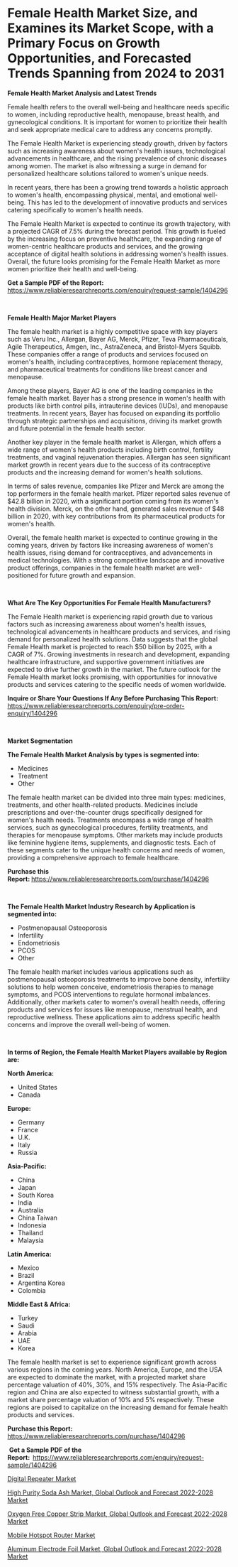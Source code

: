 <p><h1>Female Health Market Size, and Examines its Market Scope, with a Primary Focus on Growth Opportunities, and Forecasted Trends Spanning from 2024 to 2031</h1></p><p><strong>Female Health Market Analysis and Latest Trends</strong></p>
<p><p>Female health refers to the overall well-being and healthcare needs specific to women, including reproductive health, menopause, breast health, and gynecological conditions. It is important for women to prioritize their health and seek appropriate medical care to address any concerns promptly.</p><p>The Female Health Market is experiencing steady growth, driven by factors such as increasing awareness about women's health issues, technological advancements in healthcare, and the rising prevalence of chronic diseases among women. The market is also witnessing a surge in demand for personalized healthcare solutions tailored to women's unique needs.</p><p>In recent years, there has been a growing trend towards a holistic approach to women's health, encompassing physical, mental, and emotional well-being. This has led to the development of innovative products and services catering specifically to women's health needs.</p><p>The Female Health Market is expected to continue its growth trajectory, with a projected CAGR of 7.5% during the forecast period. This growth is fueled by the increasing focus on preventive healthcare, the expanding range of women-centric healthcare products and services, and the growing acceptance of digital health solutions in addressing women's health issues. Overall, the future looks promising for the Female Health Market as more women prioritize their health and well-being.</p></p>
<p><strong>Get a Sample PDF of the Report:&nbsp;</strong> <a href="https://www.reliableresearchreports.com/enquiry/request-sample/1404296">https://www.reliableresearchreports.com/enquiry/request-sample/1404296</a></p>
<p>&nbsp;</p>
<p><strong>Female Health Major Market Players</strong></p>
<p><p>The female health market is a highly competitive space with key players such as Veru Inc., Allergan, Bayer AG, Merck, Pfizer, Teva Pharmaceuticals, Agile Therapeutics, Amgen, Inc., AstraZeneca, and Bristol-Myers Squibb. These companies offer a range of products and services focused on women's health, including contraceptives, hormone replacement therapy, and pharmaceutical treatments for conditions like breast cancer and menopause.</p><p>Among these players, Bayer AG is one of the leading companies in the female health market. Bayer has a strong presence in women's health with products like birth control pills, intrauterine devices (IUDs), and menopause treatments. In recent years, Bayer has focused on expanding its portfolio through strategic partnerships and acquisitions, driving its market growth and future potential in the female health sector.</p><p>Another key player in the female health market is Allergan, which offers a wide range of women's health products including birth control, fertility treatments, and vaginal rejuvenation therapies. Allergan has seen significant market growth in recent years due to the success of its contraceptive products and the increasing demand for women's health solutions.</p><p>In terms of sales revenue, companies like Pfizer and Merck are among the top performers in the female health market. Pfizer reported sales revenue of $42.8 billion in 2020, with a significant portion coming from its women's health division. Merck, on the other hand, generated sales revenue of $48 billion in 2020, with key contributions from its pharmaceutical products for women's health.</p><p>Overall, the female health market is expected to continue growing in the coming years, driven by factors like increasing awareness of women's health issues, rising demand for contraceptives, and advancements in medical technologies. With a strong competitive landscape and innovative product offerings, companies in the female health market are well-positioned for future growth and expansion.</p></p>
<p>&nbsp;</p>
<p><strong>What Are The Key Opportunities For Female Health Manufacturers?</strong></p>
<p><p>The Female Health market is experiencing rapid growth due to various factors such as increasing awareness about women's health issues, technological advancements in healthcare products and services, and rising demand for personalized health solutions. Data suggests that the global Female Health market is projected to reach $50 billion by 2025, with a CAGR of 7%. Growing investments in research and development, expanding healthcare infrastructure, and supportive government initiatives are expected to drive further growth in the market. The future outlook for the Female Health market looks promising, with opportunities for innovative products and services catering to the specific needs of women worldwide.</p></p>
<p><strong>Inquire or Share Your Questions If Any Before Purchasing This Report:</strong> <a href="https://www.reliableresearchreports.com/enquiry/pre-order-enquiry/1404296">https://www.reliableresearchreports.com/enquiry/pre-order-enquiry/1404296</a></p>
<p>&nbsp;</p>
<p><strong>Market Segmentation</strong></p>
<p><strong>The Female Health Market Analysis by types is segmented into:</strong></p>
<p><ul><li>Medicines</li><li>Treatment</li><li>Other</li></ul></p>
<p><p>The female health market can be divided into three main types: medicines, treatments, and other health-related products. Medicines include prescriptions and over-the-counter drugs specifically designed for women's health needs. Treatments encompass a wide range of health services, such as gynecological procedures, fertility treatments, and therapies for menopause symptoms. Other markets may include products like feminine hygiene items, supplements, and diagnostic tests. Each of these segments cater to the unique health concerns and needs of women, providing a comprehensive approach to female healthcare.</p></p>
<p><strong>Purchase this Report:&nbsp;</strong><a href="https://www.reliableresearchreports.com/purchase/1404296">https://www.reliableresearchreports.com/purchase/1404296</a></p>
<p>&nbsp;</p>
<p><strong>The Female Health Market Industry Research by Application is segmented into:</strong></p>
<p><ul><li>Postmenopausal Osteoporosis</li><li>Infertility</li><li>Endometriosis</li><li>PCOS</li><li>Other</li></ul></p>
<p><p>The female health market includes various applications such as postmenopausal osteoporosis treatments to improve bone density, infertility solutions to help women conceive, endometriosis therapies to manage symptoms, and PCOS interventions to regulate hormonal imbalances. Additionally, other markets cater to women's overall health needs, offering products and services for issues like menopause, menstrual health, and reproductive wellness. These applications aim to address specific health concerns and improve the overall well-being of women.</p></p>
<p>&nbsp;</p>
<p><strong>In terms of Region, the Female Health Market Players available by Region are:</strong></p>
<p>
    <p> <strong> North America: </strong>
        <ul>
            <li>United States</li>
            <li>Canada</li>
        </ul>
        </p> 
    <p> <strong> Europe: </strong>
        <ul>
            <li>Germany</li>
            <li>France</li>
            <li>U.K.</li>
            <li>Italy</li>
            <li>Russia</li>
        </ul>
        </p> 
    <p> <strong> Asia-Pacific: </strong>
        <ul>
            <li>China</li>
            <li>Japan</li>
            <li>South Korea</li>
            <li>India</li>
            <li>Australia</li>
            <li>China Taiwan</li>
            <li>Indonesia</li>
            <li>Thailand</li>
            <li>Malaysia</li>
        </ul>
        </p> 
    <p> <strong> Latin America: </strong>
        <ul>
            <li>Mexico</li>
            <li>Brazil</li>
            <li>Argentina Korea</li>
            <li>Colombia</li>
        </ul>
        </p> 
    <p> <strong> Middle East & Africa: </strong>
        <ul>
            <li>Turkey</li>
            <li>Saudi</li>
            <li>Arabia</li>
            <li>UAE</li>
            <li>Korea</li>
        </ul>
    </p>
    </p>
<p><p>The female health market is set to experience significant growth across various regions in the coming years. North America, Europe, and the USA are expected to dominate the market, with a projected market share percentage valuation of 40%, 30%, and 15% respectively. The Asia-Pacific region and China are also expected to witness substantial growth, with a market share percentage valuation of 10% and 5% respectively. These regions are poised to capitalize on the increasing demand for female health products and services.</p></p>
<p><strong>Purchase this Report: </strong><a href="https://www.reliableresearchreports.com/purchase/1404296">https://www.reliableresearchreports.com/purchase/1404296</a></p>
<p>&nbsp;<strong>Get a Sample PDF of the Report:&nbsp;&nbsp;</strong><a href="https://www.reliableresearchreports.com/enquiry/request-sample/1404296">https://www.reliableresearchreports.com/enquiry/request-sample/1404296</a></p>
<p><strong></strong></p>
<p><p><a href="https://view.publitas.com/reportprime-1/digital-repeater-market-size-share-trends-analysis-report-by-material-by-type-by-end-user-by-region-and-segment-forecasts-2024-2031/">Digital Repeater Market</a></p><p><a href="https://gamy-alyssum-396.notion.site/High-Purity-Soda-Ash-Market-Global-Outlook-and-Forecast-2022-2028-Market-Offer-Valuable-Insights-in-37e98a07e69b4a0b82c4d09b34c2ad2f">High Purity Soda Ash Market, Global Outlook and Forecast 2022-2028 Market</a></p><p><a href="https://fearless-okapi-6c8.notion.site/Oxygen-Free-Copper-Strip-Market-Global-Outlook-and-Forecast-2022-2028-Market-Centers-on-Aspects-su-1c99670594a245058b63e8bf9020a659">Oxygen Free Copper Strip Market, Global Outlook and Forecast 2022-2028 Market</a></p><p><a href="https://view.publitas.com/reportprime-1/mobile-hotspot-router-market-analysis-and-market-size-global-industry-overview-market-segmentation-and-forecast-2024-to-2031/">Mobile Hotspot Router Market</a></p><p><a href="https://noble-drawer-34c.notion.site/Aluminum-Electrode-Foil-Market-Global-Outlook-and-Forecast-2022-2028-Market-Provides-Detailed-Segme-470ec471fa7e49bf8ca50a6e7031230c">Aluminum Electrode Foil Market, Global Outlook and Forecast 2022-2028 Market</a></p></p>